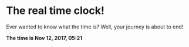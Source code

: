 # The real time clock!

Ever wanted to know what the time is? Well, your journey is about to end!

**The time is Nov 12, 2017, 05:21**